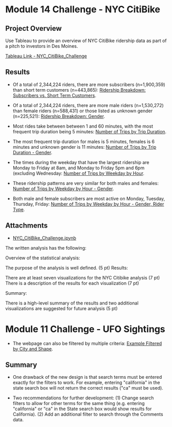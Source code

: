 # Module 14 Challenge - NYC CitiBike

## Project Overview
Use Tableau to provide an overview of NYC CitiBike ridership data as part of a pitch to investors in Des Moines. 

[Tableau Link - NYC_CitiBike_Challenge](https://public.tableau.com/app/profile/patrick.moores/viz/NYC_Citibike_Challenge_16326044974800/NYC_CitiBike_Challenge)


## Results
- Of a total of 2,344,224 riders, there are more subscribers (n=1,900,359) than short term customers (n=443,865): [Ridership Breakdown: Subscribers vs. Short Term Customers](https://github.com/pmoores/UFOs/blob/main/static/images/Single_Filter.png).

- Of a total of 2,344,224 riders, there are more male riders (n=1,530,272) than female riders (n=588,431) or those listed as unknown gender (n=225,521): [Ridership Breakdown: Gender](https://github.com/pmoores/UFOs/blob/main/static/images/Single_Filter.png).

- Most rides take between between 1 and 60 minutes, with the most frequent trip duration being 5 minutes: [Number of Trips by Trip Duration](https://github.com/pmoores/UFOs/blob/main/static/images/Single_Filter.png).

- The most frequent trip duration for males is 5 minutes, females is 6 minutes and unknown gender is 11 minutes: [Number of Trips by Trip Duration - Gender](https://github.com/pmoores/UFOs/blob/main/static/images/Single_Filter.png).

- The times during the weekday that have the largest ridership are Monday to Friday at 8am, and Monday to Friday 5pm and 6pm (excluding Wednesday: [Number of Trips by Weekday by Hour](https://github.com/pmoores/UFOs/blob/main/static/images/Single_Filter.png).

- These ridership patterns are very similar for both males and females: [Number of Trips by Weekday by Hour - Gender](https://github.com/pmoores/UFOs/blob/main/static/images/Single_Filter.png).

- Both male and female subscribers are most active on Monday, Tuesday, Thursday, Friday: [Number of Trips by Weekday by Hour - Gender, Rider Type](https://github.com/pmoores/UFOs/blob/main/static/images/Single_Filter.png).



## Attachments
- [NYC_CitiBike_Challenge.ipynb](https://github.com/pmoores/bikesharing/blob/main/NYC_CitiBike_Challenge.ipynb)





The written analysis has the following:

Overview of the statistical analysis:

The purpose of the analysis is well defined. (5 pt)
Results:

There are at least seven visualizations for the NYC Citibike analysis (7 pt)
There is a description of the results for each visualization (7 pt)

Summary:

There is a high-level summary of the results and two additional visualizations are suggested for future analysis (5 pt)








# Module 11 Challenge - UFO Sightings







- The webpage can also be filtered by multiple criteria: [Example Filtered by City and Shape](https://github.com/pmoores/UFOs/blob/main/static/images/Multiple_Filter.png).


## Summary
- One drawback of the new design is that search terms must be entered exactly for the filters to work. For example, entering "california" in the state search box will not return the correct results ("ca" must be used).

- Two recommendations for further development: (1) Change search filters to allow for other terms for the same thing (e.g. entering "california" or "ca" in the State search box would show results for California). (2) Add an additional filter to search through the Comments data.


